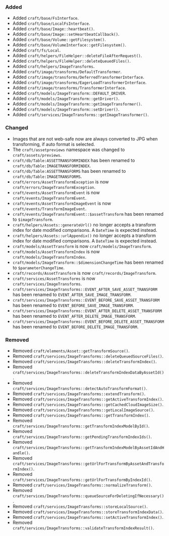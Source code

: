### Added
- Added `craft/base/FsInterface`.
- Added `craft/base/LocalFsInterface`.
- Added `craft/base/Image::heartbeat()`.
- Added `craft/base/Image::setHeartbeatCallback()`.
- Added `craft/base/Volume::getFilesystem()`.
- Added `craft/base/VolumeInterface::getFilesystem()`.
- Added `craft/fs/Local`.
- Added `craft/helpers/FileHelper::deleteFileAfterRequest()`.
- Added `craft/helpers/FileHelper::deleteQueuedFiles()`.
- Added `craft/helpers/ImageTransforms`.
- Added `craft/image/transforms/DefaultTransformer`.
- Added `craft/image/transforms/DeferredTransformerInterface`.
- Added `craft/image/transforms/EagerLoadTransformerInterface`.
- Added `craft/image/transforms/TransformerInterface`.
- Added `craft/models/ImageTransform::DEFAULT_DRIVER`.
- Added `craft/models/ImageTransform::getDriver()`.
- Added `craft/models/ImageTransform::getImageTransformer()`.
- Added `craft/models/ImageTransform::setDriver()`.
- Added `craft/services/ImageTransforms::getImageTransformer()`.

### Changed
- Images that are not web-safe now are always converted to JPG when transforming, if auto format is selected.
- The `craft/assetpreviews` namespace was changed to `craft/assets/previews`.
- `craft/db/Table:ASSETTRANSFORMINDEX` has been renamed to `craft/db/Table:IMAGETRANSFORMINDEX`.
- `craft/db/Table:ASSETTRANSFORMS` has been renamed to `craft/db/Table:IMAGETRANSFORMS`.
- `craft/errors/AssetTransformException` is now `craft/errors/ImageTransformException`.
- `craft/events/AssetTransformEvent` is now `craft/events/ImageTransformEvent`.
- `craft/events/AssetTransformImageEvent` is now `craft/events/TransformImageEvent`.
- `craft/events/ImageTransformEvent::$assetTransform` has been renamed to `$imageTransform`.
- `craft/helpers/Assets::generateUrl()` no longer accepts a transform index for date modified comparisons. A `DateTime` is expected instead.
- `craft/helpers/Assets::urlAppendix()` no longer accepts a transform index for date modified comparisons. A `DateTime` is expected instead.
- `craft/models/AssetTransform` is now `craft/models/ImageTransform`.
- `craft/models/AssetTransformIndex` is now `craft/models/ImageTransformIndex`.
- `craft/models/ImageTransform::$dimensionChangeTime` has been renamed to `$parameterChangeTime`.
- `craft/records/AssetTransform` is now `craft/records/ImageTransform`.
- `craft/services/AssetTransforms` is now `craft/services/ImageTransforms`.
- `craft/services/ImageTransforms::EVENT_AFTER_SAVE_ASSET_TRANSFORM` has been renamed to `EVENT_AFTER_SAVE_IMAGE_TRANSFORM`.
- `craft/services/ImageTransforms::EVENT_BEFORE_SAVE_ASSET_TRANSFORM` has been renamed to `EVENT_BEFORE_SAVE_IMAGE_TRANSFORM`.
- `craft/services/ImageTransforms::EVENT_AFTER_DELETE_ASSET_TRANSFORM` has been renamed to `EVENT_AFTER_DELETE_IMAGE_TRANSFORM`.
- `craft/services/ImageTransforms::EVENT_BEFORE_DELETE_ASSET_TRANSFORM` has been renamed to `EVENT_BEFORE_DELETE_IMAGE_TRANSFORM`.

### Removed
- Removed `craft/elements/Asset::getTransformSource()`.
- Removed `craft/services/ImageTransforms::deleteQueuedSourceFiles()`.
- Removed `craft/services/ImageTransforms::deleteTransformIndex()`.
- Removed `craft/services/ImageTransforms::deleteTransformIndexDataByAssetId()`.
- Removed `craft/services/ImageTransforms::detectAutoTransformFormat()`.
- Removed `craft/services/ImageTransforms::extendTransform()`.
- Removed `craft/services/ImageTransforms::getActiveTransformIndex()`.
- Removed `craft/services/ImageTransforms::getCachedCloudImageSize()`.
- Removed `craft/services/ImageTransforms::getLocalImageSource()`.
- Removed `craft/services/ImageTransforms::getTransformIndex()`.
- Removed `craft/services/ImageTransforms::getTransformIndexModelById()`.
- Removed `craft/services/ImageTransforms::getPendingTransformIndexIds()`.
- Removed `craft/services/ImageTransforms::getTransformIndexModelByAssetIdAndHandle()`.
- Removed `craft/services/ImageTransforms::getUrlForTransformByAssetAndTransformIndex()`.
- Removed `craft/services/ImageTransforms::getUrlForTransformByIndexId()`.
- Removed `craft/services/ImageTransforms::normalizeTransform()`.
- Removed `craft/services/ImageTransforms::queueSourceForDeletingIfNecessary()`.
- Removed `craft/services/ImageTransforms::storeLocalSource()`.
- Removed `craft/services/ImageTransforms::storeTransformIndexData()`.
- Removed `craft/services/ImageTransforms::setActiveTransformIndex()`.
- Removed `craft/services/ImageTransforms::validateTransformIndexResult()`.

